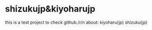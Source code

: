 # shizukujp&kiyoharujp
this is a test project to check github./r/n
about: kiyoharu(jp) shizuku(jp)

